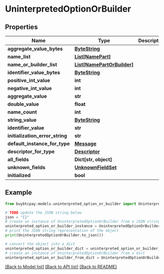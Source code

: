 # UninterpretedOptionOrBuilder


## Properties

Name | Type | Description | Notes
------------ | ------------- | ------------- | -------------
**aggregate_value_bytes** | [**ByteString**](ByteString.md) |  | [optional] 
**name_list** | [**List[NamePart]**](NamePart.md) |  | [optional] 
**name_or_builder_list** | [**List[NamePartOrBuilder]**](NamePartOrBuilder.md) |  | [optional] 
**identifier_value_bytes** | [**ByteString**](ByteString.md) |  | [optional] 
**positive_int_value** | **int** |  | [optional] 
**negative_int_value** | **int** |  | [optional] 
**aggregate_value** | **str** |  | [optional] 
**double_value** | **float** |  | [optional] 
**name_count** | **int** |  | [optional] 
**string_value** | [**ByteString**](ByteString.md) |  | [optional] 
**identifier_value** | **str** |  | [optional] 
**initialization_error_string** | **str** |  | [optional] 
**default_instance_for_type** | [**Message**](Message.md) |  | [optional] 
**descriptor_for_type** | [**Descriptor**](Descriptor.md) |  | [optional] 
**all_fields** | **Dict[str, object]** |  | [optional] 
**unknown_fields** | [**UnknownFieldSet**](UnknownFieldSet.md) |  | [optional] 
**initialized** | **bool** |  | [optional] 

## Example

```python
from buybtcpay.models.uninterpreted_option_or_builder import UninterpretedOptionOrBuilder

# TODO update the JSON string below
json = "{}"
# create an instance of UninterpretedOptionOrBuilder from a JSON string
uninterpreted_option_or_builder_instance = UninterpretedOptionOrBuilder.from_json(json)
# print the JSON string representation of the object
print(UninterpretedOptionOrBuilder.to_json())

# convert the object into a dict
uninterpreted_option_or_builder_dict = uninterpreted_option_or_builder_instance.to_dict()
# create an instance of UninterpretedOptionOrBuilder from a dict
uninterpreted_option_or_builder_from_dict = UninterpretedOptionOrBuilder.from_dict(uninterpreted_option_or_builder_dict)
```
[[Back to Model list]](../README.md#documentation-for-models) [[Back to API list]](../README.md#documentation-for-api-endpoints) [[Back to README]](../README.md)


